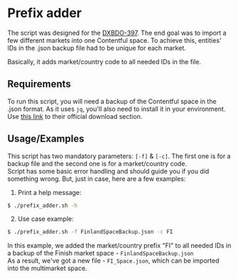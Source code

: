 # Prefix adder
The script was designed for the [DXBDO-397](https://bmigroup.atlassian.net/browse/DXBDO-397).
The end goal was to import a few different markets
into one Contentful space.
To achieve this, entities' IDs in the .json backup file
had to be unique for each market.  

Basically, it adds market/country code to all needed IDs in the file.
## Requirements
To run this script, you will need a backup of
the Contentful space in the .json format.
As it uses `jq`, you'll also need to install it in your environment.  
Use [this link](https://stedolan.github.io/jq/download/)
to their official download section.
## Usage/Examples
This script has two mandatory parameters: `[-f]` & `[-c]`.
The first one is for a backup file and the second one
is for a market/country code.  
Script has some basic error handling and should guide you
if you did something wrong.
But, just in case, here are a few examples:  
1. Print a help message:
```bash
$ ./prefix_adder.sh -h
```
2. Use case example:
```bash
$ ./prefix_adder.sh -f FinlandSpaceBackup.json -c FI
```
In this example, we added the market/country prefix "FI"
to all needed IDs in a backup of
the Finish market space - `FinlandSpaceBackup.json`  
As a result, we've got a new file - `FI_Space.json`,
which can be imported into the multimarket space.